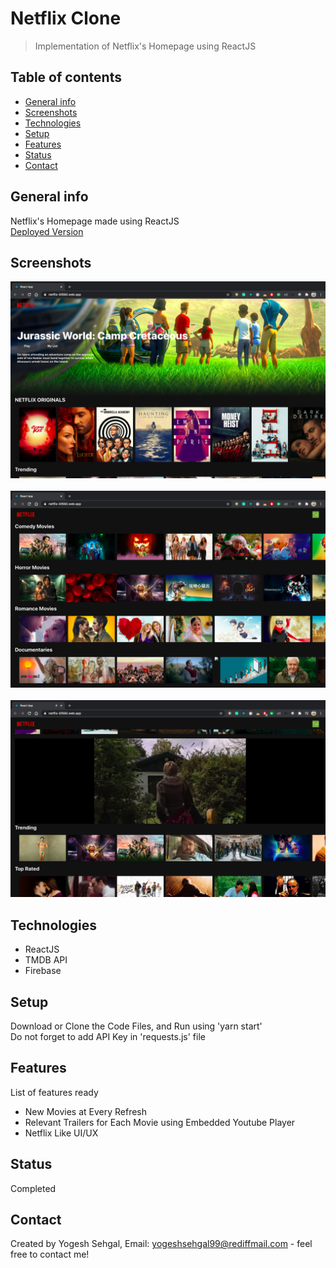 # Netflix Clone
> Implementation of Netflix's Homepage using ReactJS

## Table of contents
* [General info](#general-info)
* [Screenshots](#screenshots)
* [Technologies](#technologies)
* [Setup](#setup)
* [Features](#features)
* [Status](#status)
* [Contact](#contact)

## General info
Netflix's Homepage made using ReactJS<br>
[Deployed Version](https://netflix-5f890.web.app/)

## Screenshots
<img src="https://raw.githubusercontent.com/ysehgal147/netflix-clone/main/Screenshot%202020-10-26%20at%208.26.59%20PM.png" width="850">&nbsp;&nbsp;&nbsp;&nbsp;&nbsp;&nbsp;&nbsp;&nbsp;&nbsp;&nbsp;<img src="https://raw.githubusercontent.com/ysehgal147/netflix-clone/main/Screenshot%202020-10-26%20at%208.27.04%20PM.png" width="850">&nbsp;&nbsp;&nbsp;&nbsp;&nbsp;&nbsp;&nbsp;&nbsp;&nbsp;&nbsp;<img src="https://raw.githubusercontent.com/ysehgal147/netflix-clone/main/Screenshot%202020-10-26%20at%208.28.25%20PM.png" width="850">
## Technologies
* ReactJS
* TMDB API
* Firebase

## Setup
Download or Clone the Code Files, and Run using 'yarn start'<br>
Do not forget to add API Key in 'requests.js' file

## Features
List of features ready
* New Movies at Every Refresh
* Relevant Trailers for Each Movie using Embedded Youtube Player
* Netflix Like UI/UX

## Status
Completed

## Contact
Created by Yogesh Sehgal, Email: [yogeshsehgal99@rediffmail.com](yogeshsehgal99@rediffmail.com) - feel free to contact me!
